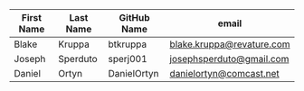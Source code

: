 | First Name    | Last Name     | GitHub Name  | email |
| ------------- | ------------- | -----        | ----  |
| Blake         | Kruppa        | btkruppa     | blake.kruppa@revature.com |
| Joseph        | Sperduto        | sperj001     | josephsperduto@gmail.com |
| Daniel        | Ortyn        | DanielOrtyn     | danielortyn@comcast.net |
